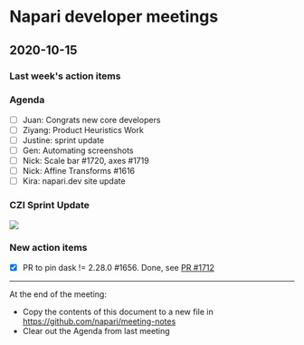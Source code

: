 # Napari developer meetings

## 2020-10-15

### Last week's action items

### Agenda
- [ ] Juan: Congrats new core developers
- [ ] Ziyang: Product Heuristics Work
- [ ] Justine: sprint update
- [ ] Gen: Automating screenshots
- [ ] Nick: Scale bar #1720, axes #1719
- [ ] Nick: Affine Transforms #1616
- [ ] Kira: napari.dev site update

### CZI Sprint Update

![](https://i.imgur.com/1pw2K4G.png)




### New action items
- [x] PR to pin dask != 2.28.0 #1656. Done, see [PR #1712](https://github.com/napari/napari/pull/1712)

------

At the end of the meeting:
- Copy the contents of this document to a new file in https://github.com/napari/meeting-notes
- Clear out the Agenda from last meeting
